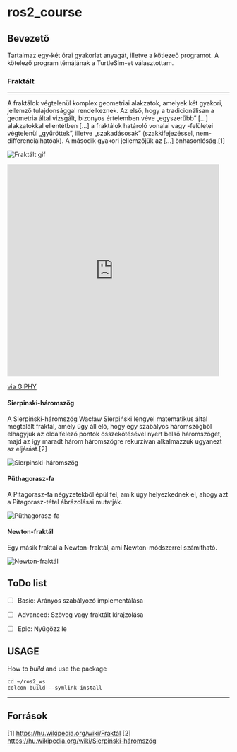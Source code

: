 # ros2_course

## Bevezető
Tartalmaz egy-két órai gyakorlat anyagát, illetve a kötlezeő programot. A kötelező program témájának a TurtleSim-et választottam.

### Fraktált
---
A fraktálok végtelenül komplex geometriai alakzatok, amelyek két gyakori, jellemző tulajdonsággal rendelkeznek. Az első, hogy a tradicionálisan a geometria által vizsgált, bizonyos értelemben véve „egyszerűbb” [...] alakzatokkal ellentétben [...] a fraktálok határoló vonalai vagy -felületei végtelenül „gyűröttek”, illetve „szakadásosak” (szakkifejezéssel, nem-differenciálhatóak). A második gyakori jellemzőjük az [...] önhasonlóság.[1]

![Fraktált gif](https://hu.wikipedia.org/wiki/Fraktál#/media/Fájl:Fractale.gif)
<iframe src="https://giphy.com/embed/M4ofIAGWCSlIk" width="480" height="480" frameBorder="0" class="giphy-embed" allowFullScreen></iframe><p><a href="https://giphy.com/gifs/self-mandelbrot-similarity-M4ofIAGWCSlIk">via GIPHY</a></p>

#### Sierpinski-háromszög
A Sierpiński-háromszög Wacław Sierpiński lengyel matematikus által megtalált fraktál, amely úgy áll elő, hogy egy szabályos háromszögből elhagyjuk az oldalfelező pontok összekötésével nyert belső háromszöget, majd az így maradt három háromszögre rekurzívan alkalmazzuk ugyanezt az eljárást.[2]

![Sierpinski-háromszög](https://hu.wikipedia.org/wiki/Sierpiński-háromszög#/media/Fájl:SierpinskiTriangle-ani-0-7.gif)

#### Püthagorasz-fa
A Pitagorasz-fa négyzetekből épül fel, amik úgy helyezkednek el, ahogy azt a Pitagorasz-tétel ábrázolásai mutatják.

![Püthagorasz-fa](https://hu.wikipedia.org/wiki/Fraktál#/media/Fájl:PythagorasTree.png)

#### Newton-fraktál
Egy másik fraktál a Newton-fraktál, ami Newton-módszerrel számítható.

![Newton-fraktál](https://hu.wikipedia.org/wiki/Fraktál#/media/Fájl:Newtroot_1_0_0_m1.png)

## ToDo list
- [ ] Basic: Arányos szabályozó implementálása
- [ ] Advanced: Szöveg vagy fraktált kirajzolása
- [ ] Epic: Nyűgözz le



## USAGE

How to *build* and use the package

	cd ~/ros2_ws
	colcon build --symlink-install


---
## Források
[1] https://hu.wikipedia.org/wiki/Fraktál
[2] https://hu.wikipedia.org/wiki/Sierpiński-háromszög
